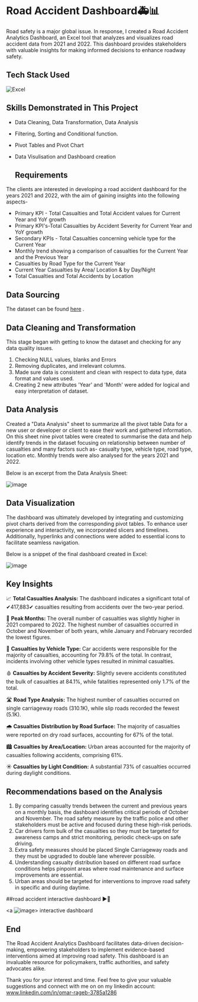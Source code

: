 # Road Accident Dashboard🚑📊
Road safety is a major global issue. In response, I created a Road Accident Analytics Dashboard, an Excel tool that analyzes and visualizes road accident data from 2021 and 2022. This dashboard provides stakeholders with valuable insights for making informed decisions to enhance roadway safety.

## Tech Stack Used
![Excel](https://img.icons8.com/color/256/microsoft-excel-2019.png)

## Skills Demonstrated in This Project
- Data Cleaning, Data Transformation, Data Analysis
- Filtering, Sorting and Conditional function.
- Pivot Tables and Pivot Chart
- Data Visulisation and Dashboard creation

  ## Requirements
The clients are interested in developing a road accident dashboard for the years 2021 and 2022, with the aim of gaining insights into the following aspects-

- Primary KPI - Total Casualties and Total Accident values for Current Year and YoY growth
- Primary KPI's-Total Casualties by Accident Severity for Current Year and YoY growth
- Secondary KPIs - Total Casualties concerning vehicle type for the Current Year
- Monthly trend showing a comparison of casualties for the Current Year and the Previous Year
- Casualties by Road Type for the Current Year
- Current Year Casualties by Area/ Location & by Day/Night
- Total Casualties and Total Accidents by Location

## Data Sourcing
The dataset can be found [here](https://docs.google.com/spreadsheets/d/18rcs3kEAbeypN9XtlRhWrJ0S8UaBBF7V/edit?usp=sharing&ouid=111248752863065150499&rtpof=true&sd=true) .

  ## Data Cleaning and Transformation

This stage began with getting to know the dataset and checking for any data quality issues.
1.	Checking NULL values, blanks and Errors 
2.	Removing duplicates, and irrelevant columns.
3.	Made sure data is consistent and clean with respect to data type, data format and values used.
4.	Creating 2 new attributes 'Year' and 'Month' were added for logical and easy interpretation of dataset.


## Data Analysis
Created a "Data Analysis" sheet to summarize all the pivot table Data for a new user or developer or client to ease their work and gathered information. On this sheet nine pivot tables were created to summarise the data and help identify trends in the dataset focusing on relationship between number of casualties and many factors such as- casualty type, vehicle type, road type, location etc. Monthly trends were also analysed for the years 2021 and 2022.

Below is an excerpt from the Data Analysis Sheet:

 ![image](https://github.com/user-attachments/assets/6906aa8d-a9b7-4ed6-aa26-88f2083d729d) </a>



 ## Data Visualization

The dashboard was ultimately developed by integrating and customizing pivot charts derived from the corresponding pivot tables. To enhance user experience and interactivity, we incorporated slicers and timelines. Additionally, hyperlinks and connections were added to essential icons to facilitate seamless navigation.

Below is a snippet of the final dashboard created in Excel:

![image](https://github.com/user-attachments/assets/5c10cf22-cd2d-48d8-8264-caf9470ebbab) </a>

## Key Insights

📈 **Total Casualties Analysis:** The dashboard indicates a significant total of  ✔417,883✔ casualties resulting from accidents over the two-year period.

📅 **Peak Months:** The overall number of casualties was slightly higher in 2021 compared to 2022. The highest number of casualties occurred in October and November of both years, while January and February recorded the lowest figures.

🚗 **Casualties by Vehicle Type:** Car accidents were responsible for the majority of casualties, accounting for 79.8% of the total. In contrast, incidents involving other vehicle types resulted in minimal casualties.

🩸 **Casualties by Accident Severity:** Slightly severe accidents constituted the bulk of casualties at 84.1%, while fatalities represented only 1.7% of the total.

🛣️ **Road Type Analysis:** The highest number of casualties occurred on single carriageway roads (310.1K), while slip roads recorded the fewest (5.1K).

🌧️ **Casualties Distribution by Road Surface:** The majority of casualties were reported on dry road surfaces, accounting for 67% of the total.

🏙️ **Casualties by Area/Location:** Urban areas accounted for the majority of casualties following accidents, comprising 61%.

☀️ **Casualties by Light Condition:** A substantial 73% of casualties occurred during daylight conditions.


## Recommendations based on the Analysis

1.	By comparing casualty trends between the current and previous years on a monthly basis, the dashboard identifies critical periods of October and November. The road safety measure by the traffic police and other stakeholders must be active and focused during these high-risk periods. 
2.	Car drivers form bulk of the casualties so they must be targeted for awareness camps and strict monitoring, periodic check-ups on safe driving.
3.	Extra safety measures should be placed Single Carriageway roads and they must be upgraded to double lane wherever possible.
4.	Understanding casualty distribution based on different road surface conditions helps pinpoint areas where road maintenance and surface improvements are essential. 
5.	Urban areas should be targeted for interventions to improve road safety in specific and during daytime.

##road accident interactive dashboard ▶🎦

<a ![image](https://github.com/user-attachments/assets/a1743345-4ba8-48b5-b293-4e8c1ba54f68)> interactive dashboard </a>



## End



The Road Accident Analytics Dashboard facilitates data-driven decision-making, empowering stakeholders to implement evidence-based interventions aimed at improving road safety. This dashboard is an invaluable resource for policymakers, traffic authorities, and safety advocates alike.

Thank you for your interest and time. Feel free to give your valuable suggestions and connect with me on on my linkedin account:
www.linkedin.com/in/omar-rageb-3785a1286







  


